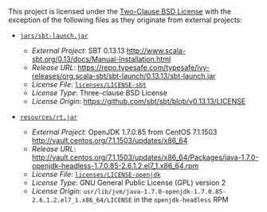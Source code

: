 This project is licensed under the [Two-Clause BSD License](LICENSE.md) with
the exception of the following files as they originate from external projects:

- [`jars/sbt-launch.jar`](../jars/sbt-launch.jar)
  - _External Project_: SBT 0.13.13 <http://www.scala-sbt.org/0.13/docs/Manual-Installation.html>
  - _Release URL_: <https://repo.typesafe.com/typesafe/ivy-releases/org.scala-sbt/sbt-launch/0.13.13/sbt-launch.jar>
  - _License File_: [`licenses/LICENSE-sbt`](LICENSE-sbt)
  - _License Type_: Three-clause BSD License
  - _License Origin_: <https://github.com/sbt/sbt/blob/v0.13.13/LICENSE>

- [`resources/rt.jar`](../resources/rt.jar)
  - _External Project_: OpenJDK 1.7.0.85 from CentOS 7.1.1503 <http://vault.centos.org/7.1.1503/updates/x86_64>
  - _Release URL_: <http://vault.centos.org/7.1.1503/updates/x86_64/Packages/java-1.7.0-openjdk-headless-1.7.0.85-2.6.1.2.el7_1.x86_64.rpm>
  - _License File_: [`licenses/LICENSE-openjdk`](LICENSE-openjdk)
  - _License Type_: GNU General Public License (GPL) version 2
  - _License Origin_: `usr/lib/jvm/java-1.7.0-openjdk-1.7.0.85-2.6.1.2.el7_1.x86_64/LICENSE` in the `openjdk-headless` RPM
